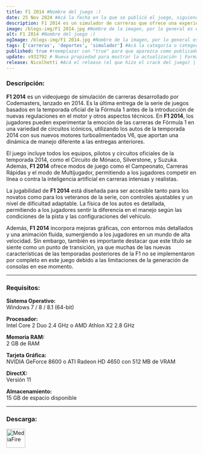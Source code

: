 ```yaml
---
title: F1 2014 #Nombre del juego :)
date: 25 Nov 2024 #Acá la fecha en la que se publicó el juego, siguiendo este formato: Dia "30", Mes "Oct", Año "2024" = como debe quedar: 30 Oct 2024
description: F1 2014 es un simulador de carreras que ofrece una experiencia realista de la temporada de Fórmula 1 de ese año, con los equipos, pilotos y circuitos oficiales. Su jugabilidad se enfoca en una conducción auténtica y accesible, ideal para los fanáticos del automovilismo. #Acá una mini descripción del juego
image: /blogs-img/F1 2014.jpg #Nombre de la imagen, por lo general es exactamente el mismo nombre que el juego excluyendo lo ":" (Dos puntos)
alt: F1 2014 #Nombre del juego :)
ogImage: /blogs-img/F1 2014.jpg #Nombre de la imagen, por lo general es exactamente el mismo nombre que el juego excluyendo lo ":" (Dos puntos)
tags: ['carreras', 'deportes', 'simulador'] #Acá la categoría o categorías del juego, si es más de una se coloca en este formato: ['categoría1', 'categoría2']
published: true #reemplazar con "true" para que aparezca como publicado
update: v932792 # Nueva propiedad para mostrar la actualización | Formato: v1.0.0
release: Nicolhetti #Acá el release (el que hizo el crack del juego) | Formato: Nicolhetti
---
```


<!--En VSCode seleccionando una palabra, por ejemplo: "F1 2014" y apretando Ctrl+F2 se seleccionan todas las palabras iguales-->

### Descripción:
**F1 2014** es un videojuego de simulación de carreras desarrollado por Codemasters, lanzado en 2014. Es la última entrega de la serie de juegos basados en la temporada oficial de la Fórmula 1 antes de la introducción de nuevas regulaciones en el motor y otros aspectos técnicos. En **F1 2014**, los jugadores pueden experimentar la emoción de las carreras de Fórmula 1 en una variedad de circuitos icónicos, utilizando los autos de la temporada 2014 con sus nuevos motores turboalimentados V6, que aportan una dinámica de manejo diferente a las entregas anteriores.

El juego incluye todos los equipos, pilotos y circuitos oficiales de la temporada 2014, como el Circuito de Mónaco, Silverstone, y Suzuka. Además, **F1 2014** ofrece modos de juego como el Campeonato, Carreras Rápidas y el modo de Multijugador, permitiendo a los jugadores competir en línea o contra la inteligencia artificial en carreras intensas y realistas. 

La jugabilidad de **F1 2014** está diseñada para ser accesible tanto para los novatos como para los veteranos de la serie, con controles ajustables y un nivel de dificultad adaptable. La física de los autos es detallada, permitiendo a los jugadores sentir la diferencia en el manejo según las condiciones de la pista y las configuraciones del vehículo. 

Además, **F1 2014** incorpora mejoras gráficas, con entornos más detallados y una animación fluida, sumergiendo a los jugadores en un mundo de alta velocidad. Sin embargo, también es importante destacar que este título se siente como un punto de transición, ya que muchas de las nuevas características de las temporadas posteriores de la F1 no se implementaron por completo en este juego debido a las limitaciones de la generación de consolas en ese momento.
<!--Prompt para Chat-GPT: Hazme una descripción para el juego "F1 2014" y cada que menciones "F1 2014" ponlo en negrita -->

---

### Requisitos:
**Sistema Operativo:**  
Windows 7 / 8 / 8.1 (64-bit)

**Procesador:**  
Intel Core 2 Duo 2.4 GHz o AMD Athlon X2 2.8 GHz

**Memoria RAM:**  
2 GB de RAM

**Tarjeta Gráfica:**  
NVIDIA GeForce 8600 o ATI Radeon HD 4650 con 512 MB de VRAM

**DirectX:**  
Versión 11

**Almacenamiento:**  
15 GB de espacio disponible

<!--Si falta o sobra un requisito se quita o se agrega manteniendo el mismo formato-->

---

### Descarga:

[<img src="https://gist.github.com/cxmeel/0dbc95191f239b631c3874f4ccf114e2/raw/download.svg" alt="MediaFire" height="50" />](https://www.mediafire.com/file/youjxig70urix25/F1_2014__-_By_Nicolhetti_Projects.zip/file)

<!-- # se debe reemplazar por el link de descarga-->

<!--NOMBRE-DEL-SERVICIO se debe reemplazar por el servicio donde está subido el juego-->